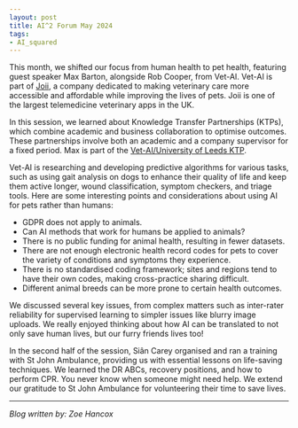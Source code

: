 ```yaml
---
layout: post
title: AI^2 Forum May 2024
tags:
- AI_squared
---
```


This month, we shifted our focus from human health to pet health, featuring guest speaker Max Barton, alongside Rob Cooper, from Vet-AI. Vet-AI is part of [Joii](https://www.vet-ai.com/), a company dedicated to making veterinary care more accessible and affordable while improving the lives of pets. Joii is one of the largest telemedicine veterinary apps in the UK.

In this session, we learned about Knowledge Transfer Partnerships (KTPs), which combine academic and business collaboration to optimise outcomes. These partnerships involve both an academic and a company supervisor for a fixed period. Max is part of the [Vet-AI/University of Leeds KTP](https://www.ktp-uk.org/case-study/vet-ai-looks-to-revolutionise-pet-healthcare-via-ktp-with-university-of-leeds/).

Vet-AI is researching and developing predictive algorithms for various tasks, such as using gait analysis on dogs to enhance their quality of life and keep them active longer, wound classification, symptom checkers, and triage tools.
Here are some interesting points and considerations about using AI for pets rather than humans:
- GDPR does not apply to animals.
- Can AI methods that work for humans be applied to animals?
- There is no public funding for animal health, resulting in fewer datasets.
- There are not enough electronic health record codes for pets to cover the variety of conditions and symptoms they experience.
- There is no standardised coding framework; sites and regions tend to have their own codes, making cross-practice sharing difficult.
- Different animal breeds can be more prone to certain health outcomes.

We discussed several key issues, from complex matters such as inter-rater reliability for supervised learning to simpler issues like blurry image uploads. We really enjoyed thinking about how AI can be translated to not only save human lives, but our furry friends lives too!

In the second half of the session, Siân Carey organised and ran a training with St John Ambulance, providing us with essential lessons on life-saving techniques. We learned the DR ABCs, recovery positions, and how to perform CPR. You never know when someone might need help. We extend our gratitude to St John Ambulance for volunteering their time to save lives.


---

*Blog written by: Zoe Hancox*